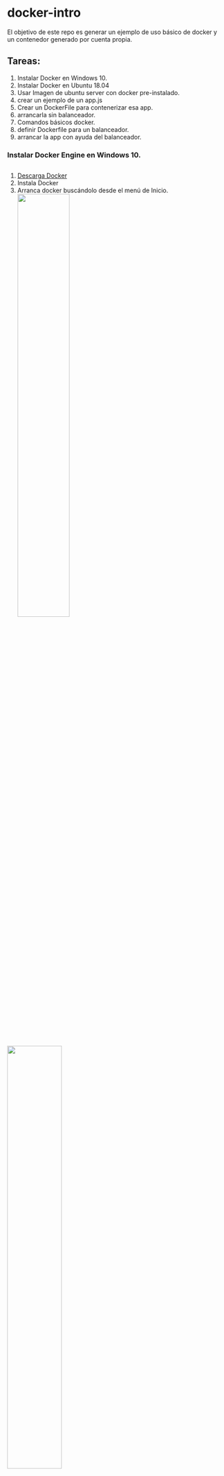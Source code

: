 # docker-intro
El objetivo de este repo es generar un ejemplo de uso básico de docker y un contenedor generado por cuenta propia. 
## Tareas: 
1. Instalar Docker en Windows 10. 
1. Instalar Docker en Ubuntu 18.04
1. Usar Imagen de ubuntu server con docker pre-instalado. 
2. crear un ejemplo de un app.js 
3. Crear un DockerFile para contenerizar esa app.
4. arrancarla sin balanceador. 
5. Comandos básicos docker. 
6. definir Dockerfile para un balanceador. 
7. arrancar la app con ayuda del balanceador.
### Instalar Docker Engine en Windows 10.
##
1. [Descarga Docker](https://download.docker.com/win/stable/Docker%20for%20Windows%20Installer.exe)
2. Instala Docker
3. Arranca docker buscándolo desde el menú de Inicio.
<br><img src="https://docs.docker.com/docker-for-windows/images/docker-app-search.png" width="50%" height="50%">
<img src="https://docs.docker.com/docker-for-windows/images/docker-app-welcome.png" width="50%" height="50%">

